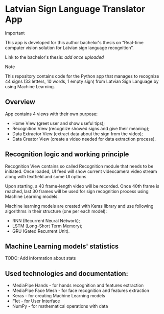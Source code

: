 # Latvian Sign Language Translator App

> [!IMPORTANT]
> This app is developed for this author bachelor's thesis on “Real-time computer vision solution for Latvian sign language recognition”.
>
> Link to the bachelor's thesis: *add once uploaded*

> [!NOTE]
> This repository contains code for the Python app that manages to recognize 44 signs (33 letters, 10 words, 1 empty sign) from Latvian Sign Language by using Machine Learning.

## Overview
App contains 4 views with their own purpose:

- Home View (greet user and show useful tips);
- Recognition View (recognize showed signs and give their meaning);
- Data Extractor View (extract data about the sign from the video);
- Data Creator View (create a video needed for data extraction process).

## Recognition logic and working principle

Recognition View contains so called Recognition module that needs to be initiated. Once loaded, UI feed will show current videocamera video stream along with textfield and some UI options.

Upon starting, a 40 frame-length video will be recorded. Once 40th frame is reached, last 30 frames will be used for sign recognition process using Machine Learning models.

Machine learning models are created with Keras library and use following algorithms in their structure (one per each model):

- RNN (Recurrent Neural Network);
- LSTM (Long-Short Term Memory);
- GRU (Gated Recurrent Unit).

## Machine Learning models' statistics

TODO: Add information about stats

## Used technologies and documentation:

- MediaPipe Hands - for hands recognition and features extraction 
- MediaPipe Face Mesh - for face recognition and features extraction
- Keras - for creating Machine Learning models
- Flet - for User Interface
- NumPy - for mathematical operations with data
